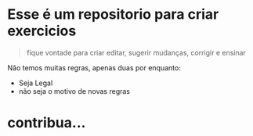 # Esse é um repositorio para criar exercicios

> fique  vontade para criar editar, sugerir mudanças, corrigir e ensinar 

<p>
  Não temos muitas regras, apenas duas por enquanto:
  
  - Seja Legal
  - não seja o motivo de novas regras 
  
  
</p>

# contribua...
